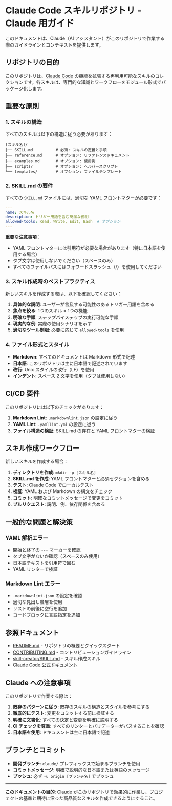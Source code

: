 # Claude Code スキルリポジトリ - Claude 用ガイド

このドキュメントは、Claude（AI アシスタント）がこのリポジトリで作業する際のガイドラインとコンテキストを提供します。

## リポジトリの目的

このリポジトリは、[Claude Code](https://claude.com/claude-code) の機能を拡張する再利用可能なスキルのコレクションです。各スキルは、専門的な知識とワークフローをモジュール形式でパッケージ化します。

## 重要な原則

### 1. スキルの構造

すべてのスキルは以下の構造に従う必要があります：

```
[スキル名]/
├── SKILL.md          # 必須: スキルの定義と手順
├── reference.md      # オプション: リファレンスドキュメント
├── examples.md       # オプション: 使用例
├── scripts/          # オプション: ヘルパースクリプト
└── templates/        # オプション: ファイルテンプレート
```

### 2. SKILL.md の要件

すべての `SKILL.md` ファイルには、適切な YAML フロントマターが必要です：

```yaml
---
name: スキル名
description: トリガー用語を含む簡潔な説明
allowed-tools: Read, Write, Edit, Bash  # オプション
---
```

**重要な注意事項**：

- YAML フロントマターには引用符が必要な場合があります（特に日本語を使用する場合）
- タブ文字は使用しないでください（スペースのみ）
- すべてのファイルパスにはフォワードスラッシュ（/）を使用してください

### 3. スキル作成時のベストプラクティス

新しいスキルを作成する際は、以下を確認してください：

1. **具体的な説明**: ユーザーが言及する可能性のあるトリガー用語を含める
2. **焦点を絞る**: 1つのスキル = 1つの機能
3. **明確な手順**: ステップバイステップの実行可能な手順
4. **現実的な例**: 実際の使用シナリオを示す
5. **適切なツール制限**: 必要に応じて `allowed-tools` を使用

### 4. ファイル形式とスタイル

- **Markdown**: すべてのドキュメントは Markdown 形式で記述
- **日本語**: このリポジトリは主に日本語で記述されています
- **改行**: Unix スタイルの改行（LF）を使用
- **インデント**: スペース 2 文字を使用（タブは使用しない）

## CI/CD 要件

このリポジトリには以下のチェックがあります：

1. **Markdown Lint**: `.markdownlint.json` の設定に従う
2. **YAML Lint**: `.yamllint.yml` の設定に従う
3. **ファイル構造の検証**: SKILL.md の存在と YAML フロントマターの検証

## スキル作成ワークフロー

新しいスキルを作成する場合：

1. **ディレクトリを作成**: `mkdir -p [スキル名]`
2. **SKILL.md を作成**: YAML フロントマターと必須セクションを含める
3. **テスト**: Claude Code でローカルテスト
4. **検証**: YAML および Markdown の構文をチェック
5. **コミット**: 明確なコミットメッセージで変更をコミット
6. **プルリクエスト**: 説明、例、依存関係を含める

## 一般的な問題と解決策

### YAML 解析エラー

- 開始と終了の `---` マーカーを確認
- タブ文字がないか確認（スペースのみ使用）
- 日本語テキストを引用符で囲む
- YAML リンターで検証

### Markdown Lint エラー

- `.markdownlint.json` の設定を確認
- 適切な見出し階層を使用
- リストの前後に空行を追加
- コードブロックに言語指定を追加

## 参照ドキュメント

- [README.md](README.md) - リポジトリの概要とクイックスタート
- [CONTRIBUTING.md](CONTRIBUTING.md) - コントリビューションガイドライン
- [skill-creator/SKILL.md](skill-creator/SKILL.md) - スキル作成スキル
- [Claude Code 公式ドキュメント](https://docs.claude.com/en/docs/claude-code)

## Claude への注意事項

このリポジトリで作業する際は：

1. **既存のパターンに従う**: 既存のスキルの構造とスタイルを参考にする
2. **徹底的にテスト**: 変更をコミットする前に検証する
3. **明確に文書化**: すべての決定と変更を明確に説明する
4. **CI チェックを尊重**: すべてのリンターとバリデーターがパスすることを確認
5. **日本語を使用**: ドキュメントは主に日本語で記述

## ブランチとコミット

- **開発ブランチ**: `claude/` プレフィックスで始まるブランチを使用
- **コミットメッセージ**: 明確で説明的な日本語または英語のメッセージ
- **プッシュ**: 必ず `-u origin [ブランチ名]` でプッシュ

---

**このドキュメントの目的**: Claude がこのリポジトリで効果的に作業し、プロジェクトの基準と期待に沿った高品質なスキルを作成できるようにすること。

